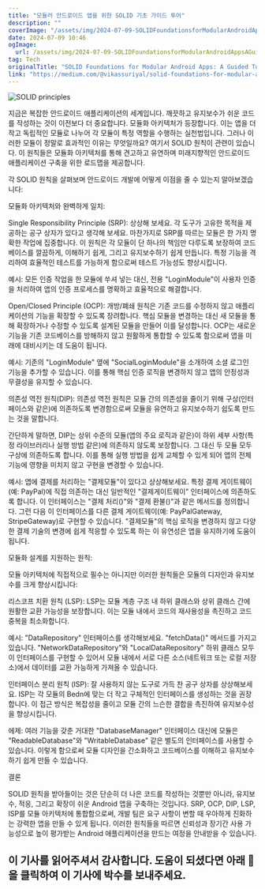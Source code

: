 ```yaml
---
title: "모듈러 안드로이드 앱을 위한 SOLID 기초 가이드 투어"
description: ""
coverImage: "/assets/img/2024-07-09-SOLIDFoundationsforModularAndroidAppsAGuidedTour_0.png"
date: 2024-07-09 10:46
ogImage: 
  url: /assets/img/2024-07-09-SOLIDFoundationsforModularAndroidAppsAGuidedTour_0.png
tag: Tech
originalTitle: "SOLID Foundations for Modular Android Apps: A Guided Tour"
link: "https://medium.com/@vikassuriyal/solid-foundations-for-modular-android-apps-a-guided-tour-a03cd9462d00"
---
```



![SOLID principles](/assets/img/2024-07-09-SOLIDFoundationsforModularAndroidAppsAGuidedTour_0.png)

지금은 복잡한 안드로이드 애플리케이션의 세계입니다. 깨끗하고 유지보수가 쉬운 코드를 작성하는 것이 이전보다 더 중요합니다. 모듈화 아키텍처가 등장합니다. 이는 앱을 더 작고 독립적인 모듈로 나누어 각 모듈이 특정 역할을 수행하는 실천법입니다. 그러나 이러한 모듈이 정말로 효과적인 이유는 무엇일까요? 여기서 SOLID 원칙이 관련이 있습니다. 이 원칙들은 모듈화 아키텍처를 통해 견고하고 유연하며 미래지향적인 안드로이드 애플리케이션 구축을 위한 로드맵을 제공합니다.

각 SOLID 원칙을 살펴보며 안드로이드 개발에 어떻게 이점을 줄 수 있는지 알아보겠습니다:

모듈화 아키텍처와 완벽하게 일치:

<div class="content-ad"></div>

Single Responsibility Principle (SRP):
상상해 보세요. 각 도구가 고유한 목적을 제공하는 공구 상자가 있다고 생각해 보세요. 마찬가지로 SRP를 따르는 모듈은 한 가지 명확한 작업에 집중합니다. 이 원칙은 각 모듈이 단 하나의 책임만 다루도록 보장하여 코드베이스를 깔끔하게, 이해하기 쉽게, 그리고 유지보수하기 쉽게 만듭니다. 특정 기능을 격리하여 효율적인 테스트를 가능하게 함으로써 테스트 가능성도 향상시킵니다.

예시: 모든 인증 작업을 한 모듈에 쑤셔 넣는 대신, 전용 "LoginModule"이 사용자 인증을 처리하여 앱의 인증 프로세스를 명확하고 효율적으로 해결합니다.

Open/Closed Principle (OCP):
개방/폐쇄 원칙은 기존 코드를 수정하지 않고 애플리케이션의 기능을 확장할 수 있도록 장려합니다. 핵심 모듈을 변경하는 대신 새 모듈을 통해 확장하거나 수정할 수 있도록 설계된 모듈을 만들어 이를 달성합니다. OCP는 새로운 기능을 기존 코드베이스를 방해하지 않고 원활하게 통합할 수 있도록 함으로써 앱을 미래에 대비시키는 데 도움이 됩니다.

예시: 기존의 "LoginModule" 옆에 "SocialLoginModule"을 소개하여 소셜 로그인 기능을 추가할 수 있습니다. 이를 통해 핵심 인증 로직을 변경하지 않고 앱의 안정성과 무결성을 유지할 수 있습니다.

<div class="content-ad"></div>

의존성 역전 원칙(DIP):
의존성 역전 원칙은 모듈 간의 의존성을 줄이기 위해 구상(인터페이스와 같은)에 의존하도록 변경함으로써 모듈을 유연하고 유지보수하기 쉽도록 만드는 것을 말합니다.

간단하게 말하면, DIP는 상위 수준의 모듈(앱의 주요 로직과 같은)이 하위 세부 사항(특정 라이브러리나 실행 방법 같은)에 의존하지 않도록 보장합니다. 그 대신 두 모듈 모두 구상에 의존하도록 합니다. 이를 통해 실행 방법을 쉽게 교체할 수 있게 되어 앱의 전체 기능에 영향을 미치지 않고 구현을 변경할 수 있습니다.

예시:
앱에 결제를 처리하는 "결제모듈"이 있다고 상상해보세요. 특정 결제 게이트웨이(예: PayPal)에 직접 의존하는 대신 일반적인 "결제게이트웨이" 인터페이스에 의존하도록 합니다. 이 인터페이스는 "결제 처리()"와 "결제 환불()"과 같은 메서드를 정의합니다. 그런 다음 이 인터페이스를 다른 결제 게이트웨이(예: PayPalGateway, StripeGateway)로 구현할 수 있습니다. "결제모듈"의 핵심 로직을 변경하지 않고 다양한 결제 기술의 변경에 쉽게 적응할 수 있도록 하는 이 유연성은 앱을 유지하기에 도움이 됩니다.

모듈화 설계를 지원하는 원칙:

<div class="content-ad"></div>

모듈 아키텍처에 직접적으로 필수는 아니지만 이러한 원칙들은 모듈의 디자인과 유지보수를 크게 향상시킵니다:

리스코프 치환 원칙 (LSP):
LSP는 모듈 계층 구조 내 하위 클래스와 상위 클래스 간에 원활한 교환 가능성을 보장합니다. 이는 모듈 내에서 코드의 재사용성을 촉진하고 코드 중복을 최소화합니다.

예시: "DataRepository" 인터페이스를 생각해보세요. "fetchData()" 메서드를 가지고 있습니다. "NetworkDataRepository"와 "LocalDataRepository" 하위 클래스 모두 이 인터페이스를 구현할 수 있어서 모듈 내에서 서로 다른 소스(네트워크 또는 로컬 저장소)에서 데이터를 교환 가능하게 가져올 수 있습니다.

인터페이스 분리 원칙 (ISP):
잘 사용하지 않는 도구로 가득 찬 공구 상자를 상상해보세요. ISP는 각 모듈의 Bedn에 맞는 더 작고 구체적인 인터페이스를 생성하는 것을 권장합니다. 이 접근 방식은 복잡성을 줄이고 모듈 간의 느슨한 결합을 촉진하여 유지보수성을 향상시킵니다.

<div class="content-ad"></div>

에제: 여러 기능을 갖춘 거대한 "DatabaseManager" 인터페이스 대신에 모듈은 "ReadableDatabase"와 "WritableDatabase" 같은 별도의 인터페이스를 사용할 수 있습니다. 이렇게 함으로써 모듈 디자인을 간소화하고 코드베이스를 이해하고 유지보수하기 쉽게 만들 수 있습니다.

결론

SOLID 원칙을 받아들이는 것은 단순히 더 나은 코드를 작성하는 것뿐만 아니라, 유지보수, 적응, 그리고 확장이 쉬운 Android 앱을 구축하는 것입니다. SRP, OCP, DIP, LSP, ISP를 모듈 아키텍처에 통합함으로써, 개발 팀은 요구 사항이 변할 때 우아하게 진화하는 강력한 앱을 만들 수 있게 됩니다. 이러한 원칙들을 따르면 신뢰성과 장기간 사용 가능성으로 높이 평가받는 Android 애플리케이션을 만드는 여정을 안내받을 수 있습니다.

## 이 기사를 읽어주셔서 감사합니다. 도움이 되셨다면 아래 👏을 클릭하여 이 기사에 박수를 보내주세요.